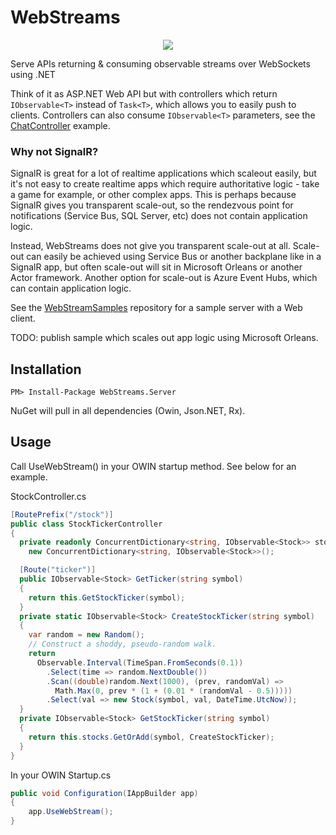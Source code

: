 WebStreams
===============
<p align="center">
  <img src="https://github.com/daprlabs/WebStreamServer/blob/master/logo_icon.png" />
</p>

Serve APIs returning &amp; consuming observable streams over WebSockets using .NET

Think of it as ASP.NET Web API but with controllers which return `IObservable<T>` instead of `Task<T>`, which allows you to easily push to clients. Controllers can also consume `IObservable<T>` parameters, see the [ChatController](https://github.com/daprlabs/WebStreamSamples/blob/master/ChatRoomController.cs) example.

### Why not SignalR?
SignalR is great for a lot of realtime applications which scaleout easily, but it's not easy to create realtime apps which require authoritative logic - take a game for example, or other complex apps. This is perhaps because SignalR gives you transparent scale-out, so the rendezvous point for notifications (Service Bus, SQL Server, etc) does not contain application logic.

Instead, WebStreams does not give you transparent scale-out at all. Scale-out can easily be achieved using Service Bus or another backplane like in a SignalR app, but often scale-out will sit in Microsoft Orleans or another Actor framework.
Another option for scale-out is Azure Event Hubs, which can contain application logic.

See the [WebStreamSamples](https://github.com/daprlabs/WebStreamSamples) repository for a sample server with a Web client.

TODO: publish sample which scales out app logic using Microsoft Orleans.

## Installation
```
PM> Install-Package WebStreams.Server
```
NuGet will pull in all dependencies (Owin, Json.NET, Rx).

## Usage
Call UseWebStream() in your OWIN startup method. See below for an example.

StockController.cs
```csharp
[RoutePrefix("/stock")]
public class StockTickerController
{
  private readonly ConcurrentDictionary<string, IObservable<Stock>> stocks =
    new ConcurrentDictionary<string, IObservable<Stock>>();

  [Route("ticker")]
  public IObservable<Stock> GetTicker(string symbol)
  {
    return this.GetStockTicker(symbol);
  }
  private static IObservable<Stock> CreateStockTicker(string symbol)
  {
    var random = new Random();
    // Construct a shoddy, pseudo-random walk.
    return
      Observable.Interval(TimeSpan.FromSeconds(0.1))
        .Select(time => random.NextDouble())
        .Scan((double)random.Next(1000), (prev, randomVal) =>
          Math.Max(0, prev * (1 + (0.01 * (randomVal - 0.5)))))
        .Select(val => new Stock(symbol, val, DateTime.UtcNow));
  }
  private IObservable<Stock> GetStockTicker(string symbol)
  {
    return this.stocks.GetOrAdd(symbol, CreateStockTicker);
  }
}
```

In your OWIN Startup.cs
```csharp
public void Configuration(IAppBuilder app)
{
    app.UseWebStream();
}
```
